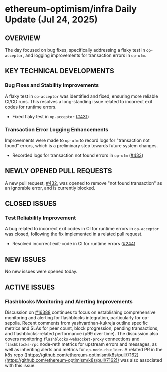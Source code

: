 # ethereum-optimism/infra Daily Update (Jul 24, 2025)
## OVERVIEW 
The day focused on bug fixes, specifically addressing a flaky test in `op-acceptor`, and logging improvements for transaction errors in `op-ufm`.
## KEY TECHNICAL DEVELOPMENTS

### Bug Fixes and Stability Improvements
A flaky test in `op-acceptor` was identified and fixed, ensuring more reliable CI/CD runs. This resolves a long-standing issue related to incorrect exit codes for runtime errors.
- Fixed flaky test in `op-acceptor` ([#431](https://github.com/ethereum-optimism/infra/pull/431))

### Transaction Error Logging Enhancements
Improvements were made to `op-ufm` to record logs for "transaction not found" errors, which is a preliminary step towards future system changes.
- Recorded logs for transaction not found errors in `op-ufm` ([#433](https://github.com/ethereum-optimism/infra/pull/433))

## NEWLY OPENED PULL REQUESTS
A new pull request, [#432](https://github.com/ethereum-optimism/infra/pull/432), was opened to remove "not found transaction" as an ignorable error, and is currently blocked.

## CLOSED ISSUES

### Test Reliability Improvement
A bug related to incorrect exit codes in CI for runtime errors in `op-acceptor` was closed, following the fix implemented in a related pull request.
- Resolved incorrect exit-code in CI for runtime errors ([#244](https://github.com/ethereum-optimism/infra/issues/244))

## NEW ISSUES
No new issues were opened today.

## ACTIVE ISSUES

### Flashblocks Monitoring and Alerting Improvements
Discussion on [#16388](https://github.com/ethereum-optimism/infra/issues/16388) continues to focus on establishing comprehensive monitoring and alerting for flashblocks integration, particularly for op-sepolia. Recent comments from yashvardhan-kukreja outline specific metrics and SLAs for peer count, block progression, pending transactions, and flashblocks-related performance (p99 over time). The discussion also covers monitoring `flashblocks-websocket-proxy` connections and `flashblocks-rpc` node-reth metrics for upstream errors and messages, as well as inheriting alerts and metrics for `op-node-rbuilder`. A related PR in the k8s repo ([https://github.com/ethereum-optimism/k8s/pull/7162](https://github.com/ethereum-optimism/k8s/pull/7162)) was also associated with this issue.